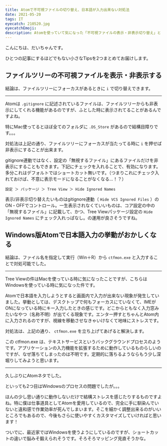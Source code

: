 ```yaml
---
title: Atomで不可視ファイルの切り替え、日本語が入力出来ない対処法
date: 2021-05-20
tags: IT
eyecatch: 210520.jpg
eyecatchEmoji:
description: Atomを使っていて気になった「不可視ファイルの表示・非表示切り替え」と「日本語入力時に確定するまで画面に反映されない件」の対処法
---
```


こんにちは、だいちゃんです。

ひとつの記事にするほどでもない小さなTipsを2つまとめてお届けします。

## ファイルツリーの不可視ファイルを表示・非表示する

結論は、ファイルツリーにフォーカスがあるときに `i` で切り替えできます。

-----

Atomは `.gitignore` に記述されているファイルは、ファイルツリーからも非表示にしてくれる機能があるのですが、ふとした時に表示されてることがあるんですよね。

特にMac使ってるとほぼ全てのフォルダに `.DS_Store` があるので結構目障りです。。。

対処法は上記の通り、ファイルツリーにフォーカスが当たってる時に `i` を押せば非表示にすることが出来ます。

gitignore連動ではなく、設定の「無視するファイル」にあるファイルだけを非表示にすることもできます。下記にチェックを入れることで、有効になります。多分これはデフォルトではショートカット無いです。（つまりこれにチェック入れておけば、不意に表示モードになることがなくなる...！？）

```
設定 ＞ パッケージ ＞ Tree View ＞ Hide Ignored Names
```

表示/非表示切り替えたいものはgitignore連動（ `Hide VCS Ignored Files` ）のON・OFFでコントロール。一生表示されなくていいものは、コア設定の中の「無視するファイル」に記載して、かつ、Tree Viewパッケージ設定の `Hide Ignored Names` にチェック入れっぱなし。の運用が良さそうですね。



## Windows版Atomで日本語入力の挙動がおかしくなる

結論は、ファイル名を指定して実行（Win＋R）から `ctfmon.exe` と入力することで対処可能でした。

-----

Tree Viewの件はMacを使っている時に気になったことですが、こちらはWindowsを使っている時に気になった件です。

Atomで日本語を入力しようとすると画面内で入力が出来ない現象が発生していました。挙動としては、デスクトップで何もフォーカスにていなくて、IMEがONになっている時にキー入力したときの感じです。どこからともなく入力窓みたいなやつ（名称不明）が出てくる現象です。エンター押すとちゃんとAtom内に入力されるのですが、視線を移動させなきゃいけなくて地味にストレスです。

対処法は、上記の通り、 `ctfmon.exe` を立ち上げてあげると解決します。

この ctfmon.exe は、テキストサービスというバックグラウンドプロセスのようです。アプリケーションの入力機能を拡張するために動作しているものらしいのですが、なぜ落ちてしまったのは不明です。定期的に落ちるようならもう少し深堀りしてみようと思います。



-----

久しぶりにAtomネタでした。

といっても2つ目はWindowsのプロセスの問題でしたが。。。

ほんの少し思い通りに動作しないだけで結構ストレスを感じたりするものですよね。特に僕は仕事道具としてAtomを愛用しているので、完全に手に馴染んでいないと違和感で作業効率が死んでしまいます。そこを細かく調整出来るのがいいところでもあるので、今後もさらに使いやすくカスタマイズしていければと思います！

ついでに、最近家ではWindowsを使うようにしているのですが、ショートカットの違いで脳みそ鍛えられそうです。そろそろマッピング見直そうかな。
